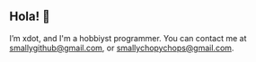 <h2>Hola! 👋</h2>

I’m xdot,
and I'm a hobbiyst programmer.
You can contact me at smallygithub@gmail.com, or smallychopychops@gmail.com.

